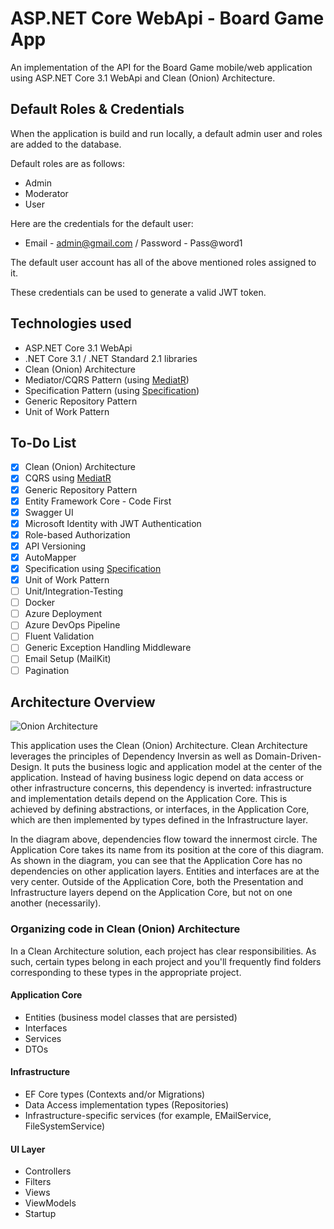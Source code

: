 # ASP.NET Core WebApi - Board Game App
An implementation of the API for the Board Game mobile/web application using ASP.NET Core 3.1 WebApi and Clean (Onion) Architecture.
## Default Roles & Credentials
When the application is build and run locally, a default admin user and roles are added to the database.

Default roles are as follows:
- Admin
- Moderator
- User

Here are the credentials for the default user:
- Email - admin@gmail.com / Password - Pass@word1

The default user account has all of the above mentioned roles assigned to it.

These credentials can be used to generate a valid JWT token.
## Technologies used
- ASP.NET Core 3.1 WebApi
- .NET Core 3.1 / .NET Standard 2.1 libraries
- Clean (Onion) Architecture
- Mediator/CQRS Pattern (using [MediatR](https://github.com/jbogard/MediatR))
- Specification Pattern (using [Specification](https://github.com/ardalis/Specification))
- Generic Repository Pattern
- Unit of Work Pattern
## To-Do List
- [x] Clean (Onion) Architecture
- [x] CQRS using [MediatR](https://github.com/jbogard/MediatR)
- [x] Generic Repository Pattern
- [x] Entity Framework Core - Code First
- [x] Swagger UI
- [x] Microsoft Identity with JWT Authentication
- [x] Role-based Authorization
- [x] API Versioning
- [x] AutoMapper
- [x] Specification using [Specification](https://github.com/ardalis/Specification)
- [x] Unit of Work Pattern
- [ ] Unit/Integration-Testing
- [ ] Docker
- [ ] Azure Deployment
- [ ] Azure DevOps Pipeline
- [ ] Fluent Validation
- [ ] Generic Exception Handling Middleware
- [ ] Email Setup (MailKit)
- [ ] Pagination
## Architecture Overview
![Onion Architecture](https://camo.githubusercontent.com/0e59a9d03c2d24ff031588265fdc00f6ccb8248f/68747470733a2f2f7777772e636f6465776974686d756b6573682e636f6d2f77702d636f6e74656e742f75706c6f6164732f323032302f30362f4f6e696f6e2d4172636869746563747572652d496e2d4153502e4e45542d436f72652e706e67)

This application uses the Clean (Onion) Architecture. Clean Architecture leverages the principles of Dependency Inversin as well as Domain-Driven-Design. It puts the business logic and application model at the center of the application. Instead of having business logic depend on data access or other infrastructure concerns, this dependency is inverted: infrastructure and implementation details depend on the Application Core. This is achieved by defining abstractions, or interfaces, in the Application Core, which are then implemented by types defined in the Infrastructure layer.

In the diagram above, dependencies flow toward the innermost circle. The Application Core takes its name from its position at the core of this diagram. As shown in the diagram, you can see that the Application Core has no dependencies on other application layers. Entities and interfaces are at the very center. Outside of the Application Core, both the Presentation and Infrastructure layers depend on the Application Core, but not on one another (necessarily).

### Organizing code in Clean (Onion) Architecture

In a Clean Architecture solution, each project has clear responsibilities. As such, certain types belong in each project and you'll frequently find folders corresponding to these types in the appropriate project.

#### Application Core

- Entities (business model classes that are persisted)
- Interfaces
- Services
- DTOs

#### Infrastructure
- EF Core types (Contexts and/or Migrations)
- Data Access implementation types (Repositories)
- Infrastructure-specific services (for example, EMailService, FileSystemService)

#### UI Layer
- Controllers
- Filters
- Views
- ViewModels
- Startup
